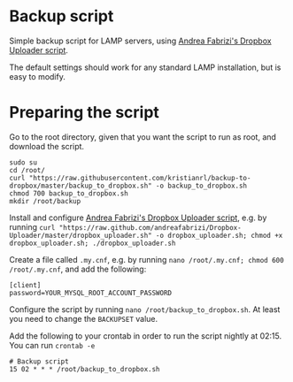 # Backup script


Simple backup script for LAMP servers, using [Andrea Fabrizi's Dropbox Uploader script](https://github.com/andreafabrizi/Dropbox-Uploader).

The default settings should work for any standard LAMP installation, but is easy to modify.

# Preparing the script
Go to the root directory, given that you want the script to run as root, and download the script.

    sudo su
    cd /root/
    curl "https://raw.githubusercontent.com/kristianrl/backup-to-dropbox/master/backup_to_dropbox.sh" -o backup_to_dropbox.sh
    chmod 700 backup_to_dropbox.sh
    mkdir /root/backup

Install and configure [Andrea Fabrizi's Dropbox Uploader script](https://github.com/andreafabrizi/Dropbox-Uploader), e.g. by running `curl "https://raw.github.com/andreafabrizi/Dropbox-Uploader/master/dropbox_uploader.sh" -o dropbox_uploader.sh; chmod +x dropbox_uploader.sh; ./dropbox_uploader.sh`

Create a file called `.my.cnf`, e.g. by running `nano /root/.my.cnf; chmod 600 /root/.my.cnf`, and add the following:

    [client]
    password=YOUR_MYSQL_ROOT_ACCOUNT_PASSWORD

Configure the script by running `nano /root/backup_to_dropbox.sh`. At least you need to change the `BACKUPSET` value.

Add the following to your crontab in order to run the script nightly at 02:15. You can run `crontab -e`

    # Backup script
    15 02 * * * /root/backup_to_dropbox.sh
